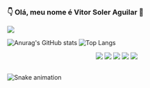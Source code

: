 ### :point_down: Olá, meu nome é Vitor Soler Aguilar :wave:
<a href="https://www.linkedin.com/in/vitorsoleraguilar/" target="_blank"><img src="https://img.shields.io/badge/LinkedIn-0077B5?style=for-the-badge&logo=linkedin&logoColor=white" target="_blank"></a>

![Anurag's GitHub stats](https://github-readme-stats.vercel.app/api?username=VitorSolerAguilar&show_icons=true&theme=tokyonight)
![Top Langs](https://github-readme-stats.vercel.app/api/top-langs/?username=VitorSolerAguilar&layout=compact&card_width=500px&theme=tokyonight)

<div style="display: inline_block" align="center">
    <img src="https://icongr.am/devicon/csharp-original.svg?size=70&color=currentColor">
    <img src="https://icongr.am/devicon/cplusplus-original.svg?size=70&color=currentColor">
    <img src="https://icongr.am/devicon/c-original.svg?size=70&color=currentColor">
    <img src="https://icongr.am/devicon/git-original.svg?size=70&color=currentColor">
    <img src="https://icongr.am/devicon/mysql-original-wordmark.svg?size=70&color=currentColor">
</div>

##

  ![Snake animation](https://github.com/VitorSolerAguilar/VitorSolerAguilar/blob/output/github-contribution-grid-snake.svg)
